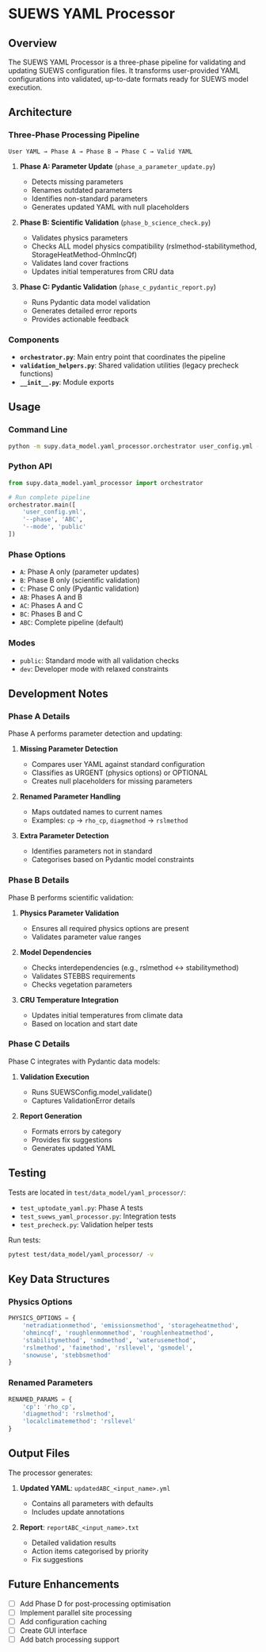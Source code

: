 # SUEWS YAML Processor

## Overview

The SUEWS YAML Processor is a three-phase pipeline for validating and updating SUEWS configuration files. It transforms user-provided YAML configurations into validated, up-to-date formats ready for SUEWS model execution.

## Architecture

### Three-Phase Processing Pipeline

```
User YAML → Phase A → Phase B → Phase C → Valid YAML
```

1. **Phase A: Parameter Update** (`phase_a_parameter_update.py`)
   - Detects missing parameters
   - Renames outdated parameters
   - Identifies non-standard parameters
   - Generates updated YAML with null placeholders

2. **Phase B: Scientific Validation** (`phase_b_science_check.py`)
   - Validates physics parameters
   - Checks ALL model physics compatibility (rslmethod-stabilitymethod, StorageHeatMethod-OhmIncQf)
   - Validates land cover fractions
   - Updates initial temperatures from CRU data

3. **Phase C: Pydantic Validation** (`phase_c_pydantic_report.py`)
   - Runs Pydantic data model validation
   - Generates detailed error reports
   - Provides actionable feedback

### Components

- **`orchestrator.py`**: Main entry point that coordinates the pipeline
- **`validation_helpers.py`**: Shared validation utilities (legacy precheck functions)
- **`__init__.py`**: Module exports

## Usage

### Command Line

```bash
python -m supy.data_model.yaml_processor.orchestrator user_config.yml --phase ABC --mode public
```

### Python API

```python
from supy.data_model.yaml_processor import orchestrator

# Run complete pipeline
orchestrator.main([
    'user_config.yml',
    '--phase', 'ABC',
    '--mode', 'public'
])
```

### Phase Options

- `A`: Phase A only (parameter updates)
- `B`: Phase B only (scientific validation)
- `C`: Phase C only (Pydantic validation)
- `AB`: Phases A and B
- `AC`: Phases A and C
- `BC`: Phases B and C
- `ABC`: Complete pipeline (default)

### Modes

- `public`: Standard mode with all validation checks
- `dev`: Developer mode with relaxed constraints

## Development Notes

### Phase A Details

Phase A performs parameter detection and updating:

1. **Missing Parameter Detection**
   - Compares user YAML against standard configuration
   - Classifies as URGENT (physics options) or OPTIONAL
   - Creates null placeholders for missing parameters

2. **Renamed Parameter Handling**
   - Maps outdated names to current names
   - Examples: `cp` → `rho_cp`, `diagmethod` → `rslmethod`

3. **Extra Parameter Detection**
   - Identifies parameters not in standard
   - Categorises based on Pydantic model constraints

### Phase B Details

Phase B performs scientific validation:

1. **Physics Parameter Validation**
   - Ensures all required physics options are present
   - Validates parameter value ranges

2. **Model Dependencies**
   - Checks interdependencies (e.g., rslmethod ↔ stabilitymethod)
   - Validates STEBBS requirements
   - Checks vegetation parameters

3. **CRU Temperature Integration**
   - Updates initial temperatures from climate data
   - Based on location and start date

### Phase C Details

Phase C integrates with Pydantic data models:

1. **Validation Execution**
   - Runs SUEWSConfig.model_validate()
   - Captures ValidationError details

2. **Report Generation**
   - Formats errors by category
   - Provides fix suggestions
   - Generates updated YAML

## Testing

Tests are located in `test/data_model/yaml_processor/`:

- `test_uptodate_yaml.py`: Phase A tests
- `test_suews_yaml_processor.py`: Integration tests
- `test_precheck.py`: Validation helper tests

Run tests:
```bash
pytest test/data_model/yaml_processor/ -v
```

## Key Data Structures

### Physics Options
```python
PHYSICS_OPTIONS = {
    'netradiationmethod', 'emissionsmethod', 'storageheatmethod',
    'ohmincqf', 'roughlenmommethod', 'roughlenheatmethod',
    'stabilitymethod', 'smdmethod', 'waterusemethod',
    'rslmethod', 'faimethod', 'rsllevel', 'gsmodel',
    'snowuse', 'stebbsmethod'
}
```

### Renamed Parameters
```python
RENAMED_PARAMS = {
    'cp': 'rho_cp',
    'diagmethod': 'rslmethod',
    'localclimatemethod': 'rsllevel'
}
```

## Output Files

The processor generates:

1. **Updated YAML**: `updatedABC_<input_name>.yml`
   - Contains all parameters with defaults
   - Includes update annotations

2. **Report**: `reportABC_<input_name>.txt`
   - Detailed validation results
   - Action items categorised by priority
   - Fix suggestions

## Future Enhancements

- [ ] Add Phase D for post-processing optimisation
- [ ] Implement parallel site processing
- [ ] Add configuration caching
- [ ] Create GUI interface
- [ ] Add batch processing support